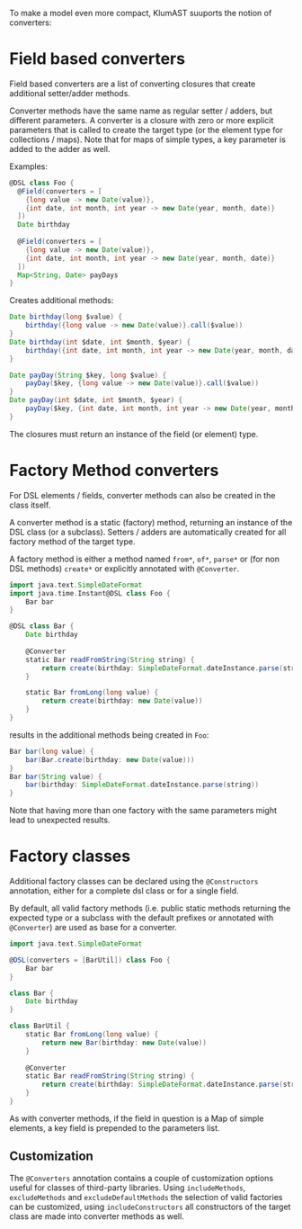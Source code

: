 To make a model even more compact, KlumAST suuports the notion of converters:

# Field based converters
Field based converters are a list of converting closures that create additional
setter/adder methods.

Converter methods have the same name as regular setter / adders, but
different parameters. A converter is a closure with zero or more explicit
parameters that is called to create the target type (or the element type 
for collections / maps). Note that for maps of simple types, a key parameter
is added to the adder as well.

Examples:

```groovy
@DSL class Foo {
  @Field(converters = [
    {long value -> new Date(value)},
    {int date, int month, int year -> new Date(year, month, date)}
  ])
  Date birthday
  
  @Field(converters = [
    {long value -> new Date(value)},
    {int date, int month, int year -> new Date(year, month, date)}
  ])
  Map<String, Date> payDays
}
```
Creates additional methods:
```groovy
Date birthday(long $value) {
    birthday({long value -> new Date(value)}.call($value))        
}
Date birthday(int $date, int $month, $year) {
    birthday({int date, int month, int year -> new Date(year, month, date)}.call($date, $month, $year))
}

Date payDay(String $key, long $value) {
    payDay($key, {long value -> new Date(value)}.call($value))        
}
Date payDay(int $date, int $month, $year) {
    payDay($key, {int date, int month, int year -> new Date(year, month, date)}.call($date, $month, $year))
}

```

The closures must return an instance of the field (or element) type.

# Factory Method converters

For DSL elements / fields, converter methods can also be created in the class itself.

A converter method is a static (factory) method, returning an instance of the DSL class
(or a subclass). Setters / adders are automatically created for all
factory method of the target type.

A factory method is either a method named `from*`, `of*`, `parse*` or (for non DSL methods) `create*` or explicitly 
annotated with `@Converter`.

```groovy
import java.text.SimpleDateFormat
import java.time.Instant@DSL class Foo {
    Bar bar
}

@DSL class Bar {
    Date birthday
    
    @Converter
    static Bar readFromString(String string) {
        return create(birthday: SimpleDateFormat.dateInstance.parse(string))
    }

    static Bar fromLong(long value) {
        return create(birthday: new Date(value))
    }
}
```

results in the additional methods being created in `Foo`:

```groovy
Bar bar(long value) {
    bar(Bar.create(birthday: new Date(value)))
}
Bar bar(String value) {
    bar(birthday: SimpleDateFormat.dateInstance.parse(string))
}
```

Note that having more than one factory with the same parameters might
lead to unexpected results.

# Factory classes

Additional factory classes can be declared using the `@Constructors` annotation, either for a complete
dsl class or for a single field. 

By default, all valid factory methods (i.e. public static methods returning the expected type or
a subclass with the default prefixes or annotated with `@Converter`) are used as base for a converter. 

```groovy
import java.text.SimpleDateFormat

@DSL(converters = [BarUtil]) class Foo {
    Bar bar
}

class Bar {
    Date birthday
}

class BarUtil {
    static Bar fromLong(long value) {
        return new Bar(birthday: new Date(value))
    }
    
    @Converter
    static Bar readFromString(String string) {
        return create(birthday: SimpleDateFormat.dateInstance.parse(string))
    }
}
```

As with converter methods, if the field in question is a Map of simple elements,
a key field is prepended to the parameters list.

## Customization

The `@Converters` annotation contains a couple of customization options useful
for classes of third-party libraries. Using `includeMethods`, `excludeMethods` and `excludeDefaultMethods`
the selection of valid factories can be customized, using `includeConstructors` all constructors of the
target class are made into converter methods as well.
